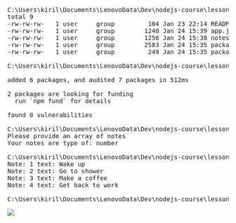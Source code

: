<pre>
C:\Users\kiril\Documents\LenovoData\Dev\nodejs-course\lesson_12>ls -l
total 9
-rw-rw-rw-   1 user     group         104 Jan 23 22:14 README.md        
-rw-rw-rw-   1 user     group        1240 Jan 24 15:39 app.js
-rw-rw-rw-   1 user     group        1256 Jan 24 15:38 notes.js
-rw-rw-rw-   1 user     group        2583 Jan 24 15:35 package-lock.json
-rw-rw-rw-   1 user     group         249 Jan 24 15:35 package.json     

C:\Users\kiril\Documents\LenovoData\Dev\nodejs-course\lesson_12>npm install

added 6 packages, and audited 7 packages in 512ms

2 packages are looking for funding
  run `npm fund` for details

found 0 vulnerabilities

C:\Users\kiril\Documents\LenovoData\Dev\nodejs-course\lesson_12>node app.js
Please provide an array of notes
Your notes are type of: number

C:\Users\kiril\Documents\LenovoData\Dev\nodejs-course\lesson_12>node app.js
Note: 1 text: Wake up
Note: 2 text: Go to shower
Note: 3 text: Make a coffee
Note: 4 text: Get back to work

C:\Users\kiril\Documents\LenovoData\Dev\nodejs-course\lesson_12>
</pre>

![](https://github.com/swifty94/nodejs-course/tree/master/lesson_12/result.png)
